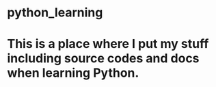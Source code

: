 # python_learning
# This is a place where I put my stuff including source codes and docs when learning Python.
